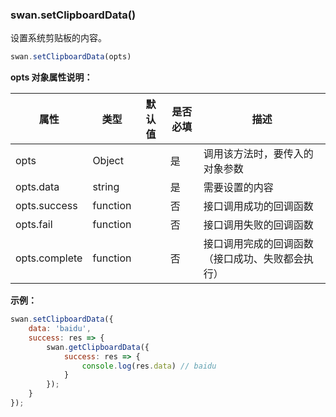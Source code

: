 ### swan.setClipboardData()

设置系统剪贴板的内容。

```js
swan.setClipboardData(opts)
```

**opts 对象属性说明：**

|属性|类型|默认值|是否必填|描述|
|-|-|-|-|-|
|opts|Object| |是|调用该方法时，要传入的对象参数|
|opts.data|string| |是|需要设置的内容|
|opts.success|function| |否|接口调用成功的回调函数|
|opts.fail|function| |否|接口调用失败的回调函数|
|opts.complete|function| |否|接口调用完成的回调函数（接口成功、失败都会执行）|

**示例：**

```js
swan.setClipboardData({
    data: 'baidu',
    success: res => {
        swan.getClipboardData({
            success: res => {
                console.log(res.data) // baidu
            }
        });
    }
});
```